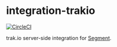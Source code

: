 # integration-trakio

[![CircleCI](https://circleci.com/gh/segment-integrations/integration-trakio.svg?style=shield&circle-token=53493c9122a806c7f86a82af62cd033cedad4be1)](https://circleci.com/gh/segment-integrations/integration-trakio)
  
trak.io server-side integration for [Segment](https://segment.com).
